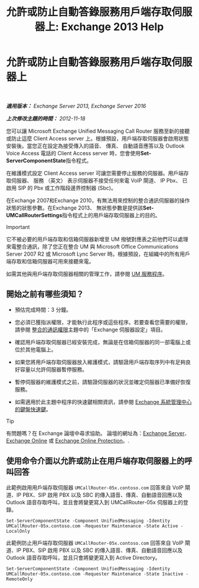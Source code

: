 ﻿---
title: '允許或防止自動答錄服務用戶端存取伺服器上: Exchange 2013 Help'
TOCTitle: 允許或防止自動答錄服務用戶端存取伺服器上
ms:assetid: 8287bb78-2621-4b80-a128-8f2ccd67923a
ms:mtpsurl: https://technet.microsoft.com/zh-tw/library/Bb123529(v=EXCHG.150)
ms:contentKeyID: 50554019
ms.date: 05/21/2018
mtps_version: v=EXCHG.150
ms.translationtype: MT
---

# 允許或防止自動答錄服務用戶端存取伺服器上

 

_**適用版本：** Exchange Server 2013, Exchange Server 2016_

_**上次修改主題的時間：** 2012-11-18_

您可以讓 Microsoft Exchange Unified Messaging Call Router 服務至新的接聽或防止這麼 Client Access server 上。根據預設，用戶端存取伺服器會啟用狀態安裝後。當您正在設定為接受傳入的語音、 傳真、 自動語音應答以及 Outlook Voice Access 電話的 Client Access server 時，您會使用**Set-ServerComponentState**指令程式。

在維護模式設定 Client Access server 可讓您需要停止服務的伺服器。用戶端存取伺服器、 服務 （英文） 表示伺服器不接受任何來電 VoIP 閘道、 IP Pbx、 已啟用 SIP 的 Pbx 或工作階段邊界控制器 (Sbc)。

在Exchange 2007和Exchange 2010，有無法用來控制的整合通訊伺服器的操作狀態的狀態參數。在Exchange 2013、 無狀態參數是提供該**Set-UMCallRouterSettings**指令程式上的用戶端存取伺服器上的目的。


> [!IMPORTANT]  
> 它不被必要的用戶端存取和信箱伺服器新增至 UM 撥號對應表之前他們可以處理來電整合通訊，除了您正在整合 UM 與 Microsoft Office Communications Server 2007 R2 或 Microsoft Lync Server 時。根據預設，在組織中的所有用戶端存取和信箱伺服器可用來接聽來電。




如需其他與用戶端存取伺服器相關的管理工作，請參閱 [UM 服務程序](um-services-procedures-exchange-2013-help.md)。

## 開始之前有哪些須知？

  - 預估完成時間：3 分鐘。

  - 您必須已獲指派權限，才能執行此程序或這些程序。若要查看您需要的權限，請參閱 [整合的通訊權限](unified-messaging-permissions-exchange-2013-help.md)主題中的「Exchange 伺服器設定」項目。

  - 確認用戶端存取伺服器已經安裝完成，無論是在信箱伺服器的同一部電腦上或位於其他電腦上。

  - 如果您將用戶端存取伺服器放入維護模式，請驗證用戶端存取序列中有足夠良好容量以允許伺服器暫停服務。

  - 暫停伺服器的維護模式之前，請驗證伺服器的狀況並確定伺服器已準備好恢復服務。

  - 如需適用於此主題中程序的快速鍵相關資訊，請參閱 [Exchange 系統管理中心的鍵盤快速鍵](keyboard-shortcuts-in-the-exchange-admin-center-exchange-online-protection-help.md)。


> [!TIP]  
> 有問題嗎？在 Exchange 論壇中尋求協助。 論壇的網址為：<a href="https://go.microsoft.com/fwlink/p/?linkid=60612">Exchange Server</a>、 <a href="https://go.microsoft.com/fwlink/p/?linkid=267542">Exchange Online</a> 或 <a href="https://go.microsoft.com/fwlink/p/?linkid=285351">Exchange Online Protection</a>。.




## 使用命令介面以允許或防止在用戶端存取伺服器上的呼叫回答

此範例啟用用戶端存取伺服器 `UMCallRouter-05x.contoso.com` 回答來自 VoIP 閘道、IP PBX、SIP 啟用 PBX 以及 SBC 的傳入語音、傳真、自動語音回應以及 Outlook 語音存取呼叫，並且會將變更寫入到 UMCallRouter-05x 伺服器上的登錄。

    Set-ServerComponentState -Component UnifiedMessaging -Identity UMCallRouter-05x.contoso.com -Requester Maintenance -State Active -LocalOnly

此範例防止用戶端存取伺服器 `UMCallRouter-05x.contoso.com` 回答來自 VoIP 閘道、IP PBX、SIP 啟用 PBX 以及 SBC 的傳入語音、傳真、自動語音回應以及 Outlook 語音存取呼叫，並且只會將變更寫入到 Active Directory。

    Set-ServerComponentState -Component UnifiedMessaging -Identity UMCallRouter-05x.contoso.com -Requester Maintenance -State Inactive -RemoteOnly

